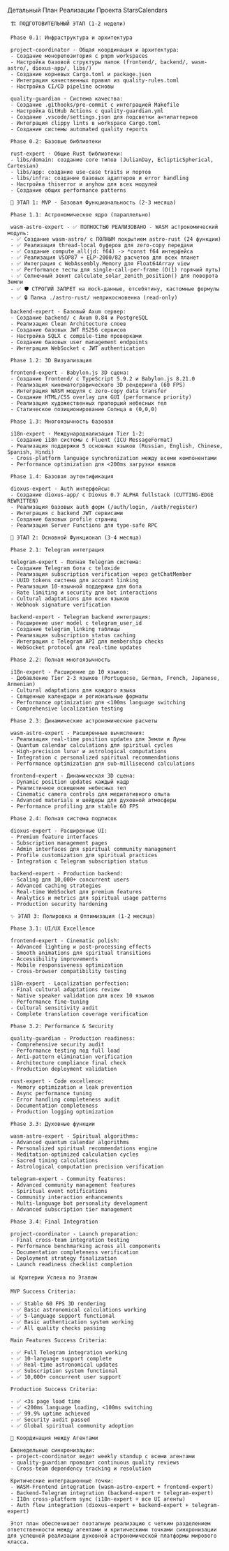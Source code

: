 Детальный План Реализации Проекта StarsCalendars

     🏗️ ПОДГОТОВИТЕЛЬНЫЙ ЭТАП (1-2 недели)

     Phase 0.1: Инфраструктура и архитектура

     project-coordinator - Общая координация и архитектура:
     - Создание монорепозитория с pnpm workspaces
     - Настройка базовой структуры папок (frontend/, backend/, wasm-astro/, dioxus-app/, libs/)
     - Создание корневых Cargo.toml и package.json
     - Интеграция качественных правил из quality-rules.toml
     - Настройка CI/CD pipeline основы

     quality-guardian - Система качества:
     - Создание .githooks/pre-commit с интеграцией Makefile
     - Настройка GitHub Actions с quality-guardian.yml
     - Создание .vscode/settings.json для подсветки антипаттернов
     - Интеграция clippy lints в workspace Cargo.toml
     - Создание системы automated quality reports

     Phase 0.2: Базовые библиотеки

     rust-expert - Общие Rust библиотеки:
     - libs/domain: создание core типов (JulianDay, EclipticSpherical, Cartesian)
     - libs/app: создание use-case traits и портов
     - libs/infra: создание базовых адаптеров и error handling
     - Настройка thiserror и anyhow для всех модулей
     - Создание общих performance patterns

     🚀 ЭТАП 1: MVP - Базовая Функциональность (2-3 месяца)

     Phase 1.1: Астрономическое ядро (параллельно)

     wasm-astro-expert - ✅ ПОЛНОСТЬЮ РЕАЛИЗОВАНО - WASM астрономический модуль:
     - ✅ Создание wasm-astro/ с ПОЛНЫМ покрытием astro-rust (24 функции)
     - ✅ Реализация thread-local буферов для zero-copy передачи
     - ✅ Создание compute_all(jd: f64) -> *const f64 интерфейса
     - ✅ Реализация VSOP87 + ELP-2000/82 расчетов для всех планет
     - ✅ Интеграция с WebAssembly.Memory для Float64Array view
     - ✅ Performance тесты для single-call-per-frame (O(1) горячий путь)
     - ✅ Солнечный зенит calculate_solar_zenith_position() для поворота Земли
     - ✅ 🛡️ СТРОГИЙ ЗАПРЕТ на mock-данные, отсебятину, кастомные формулы
     - ✅ 🔒 Папка ./astro-rust/ неприкосновенна (read-only)

     backend-expert - Базовый Axum сервер:
     - Создание backend/ с Axum 0.84 и PostgreSQL
     - Реализация Clean Architecture слоев
     - Создание базовых JWT RS256 сервисов
     - Настройка SQLX с compile-time проверками
     - Создание базовых user management endpoints
     - Интеграция WebSocket с JWT authentication

     Phase 1.2: 3D Визуализация

     frontend-expert - Babylon.js 3D сцена:
     - Создание frontend/ с TypeScript 5.9.2 и Babylon.js 8.21.0
     - Реализация кинематографического 3D рендеринга (60 FPS)
     - Интеграция WASM модуля с zero-copy data transfer
     - Создание HTML/CSS overlay для GUI (performance priority)
     - Реализация художественных пропорций небесных тел
     - Статическое позиционирование Солнца в (0,0,0)

     Phase 1.3: Многоязычность базовая

     i18n-expert - Международнализация Tier 1-2:
     - Создание i18n системы с Fluent (ICU MessageFormat)
     - Реализация поддержки 5 основных языков (Russian, English, Chinese, Spanish, Hindi)
     - Cross-platform language synchronization между всеми компонентами
     - Performance optimization для <200ms загрузки языков

     Phase 1.4: Базовая аутентификация

     dioxus-expert - Auth интерфейсы:
     - Создание dioxus-app/ с Dioxus 0.7 ALPHA fullstack (CUTTING-EDGE REWRITTEN)
     - Реализация базовых auth форм (/auth/login, /auth/register)
     - Интеграция с backend JWT сервисами
     - Создание базовых profile страниц
     - Реализация Server Functions для type-safe RPC

     🎯 ЭТАП 2: Основной Функционал (3-4 месяца)

     Phase 2.1: Telegram интеграция

     telegram-expert - Полная Telegram система:
     - Создание Telegram бота с teloxide
     - Реализация subscription verification через getChatMember
     - UUID tokens система для account linking
     - Реализация 10-язычной поддержки для бота
     - Rate limiting и security для bot interactions
     - Cultural adaptations для всех языков
     - Webhook signature verification

     backend-expert - Telegram backend интеграция:
     - Расширение user model с telegram_user_id
     - Создание telegram_linking таблицы
     - Реализация subscription status caching
     - Интеграция с Telegram API для membership checks
     - WebSocket protocol для real-time updates

     Phase 2.2: Полная многоязычность

     i18n-expert - Расширение до 10 языков:
     - Добавление Tier 2-3 языков (Portuguese, German, French, Japanese, Armenian)
     - Cultural adaptations для каждого языка
     - Священные календари и региональные форматы
     - Performance optimization для <100ms language switching
     - Comprehensive localization testing

     Phase 2.3: Динамические астрономические расчеты

     wasm-astro-expert - Расширенные вычисления:
     - Реализация real-time position updates для Земли и Луны
     - Quantum calendar calculations для spiritual cycles
     - High-precision lunar и astrological computations
     - Integration с personalized spiritual recommendations
     - Performance optimization для sub-millisecond calculations

     frontend-expert - Динамическая 3D сцена:
     - Dynamic position updates каждый кадр
     - Реалистичное освещение небесных тел
     - Cinematic camera controls для медитативного опыта
     - Advanced materials и шейдеры для духовной атмосферы
     - Performance profiling для stable 60 FPS

     Phase 2.4: Полная система подписок

     dioxus-expert - Расширенные UI:
     - Premium feature interfaces
     - Subscription management pages
     - Admin interfaces для spiritual community management
     - Profile customization для spiritual practices
     - Integration с Telegram subscription status

     backend-expert - Production backend:
     - Scaling для 10,000+ concurrent users
     - Advanced caching strategies
     - Real-time WebSocket для premium features
     - Analytics и metrics для spiritual usage patterns
     - Production security hardening

     ✨ ЭТАП 3: Полировка и Оптимизация (1-2 месяца)

     Phase 3.1: UI/UX Excellence

     frontend-expert - Cinematic polish:
     - Advanced lighting и post-processing effects
     - Smooth animations для spiritual transitions
     - Accessibility improvements
     - Mobile responsiveness optimization
     - Cross-browser compatibility testing

     i18n-expert - Localization perfection:
     - Final cultural adaptations review
     - Native speaker validation для всех 10 языков
     - Performance fine-tuning
     - Cultural sensitivity audit
     - Complete translation coverage verification

     Phase 3.2: Performance & Security

     quality-guardian - Production readiness:
     - Comprehensive security audit
     - Performance testing под full load
     - Anti-pattern elimination verification
     - Architecture compliance final check
     - Production deployment validation

     rust-expert - Code excellence:
     - Memory optimization и leak prevention
     - Async performance tuning
     - Error handling completeness audit
     - Documentation completeness
     - Production logging optimization

     Phase 3.3: Духовные функции

     wasm-astro-expert - Spiritual algorithms:
     - Advanced quantum calendar algorithms
     - Personalized spiritual recommendations engine
     - Meditation-optimized calculation cycles
     - Sacred timing calculations
     - Astrological computation precision verification

     telegram-expert - Community features:
     - Advanced community management features
     - Spiritual event notifications
     - Community interaction enhancements
     - Multi-language bot personality development
     - Advanced subscription tier management

     Phase 3.4: Final Integration

     project-coordinator - Launch preparation:
     - Final cross-team integration testing
     - Performance benchmarking across all components
     - Documentation completeness verification
     - Deployment strategy finalization
     - Launch readiness checklist completion

     📊 Критерии Успеха по Этапам

     MVP Success Criteria:

     - ✅ Stable 60 FPS 3D rendering
     - ✅ Basic astronomical calculations working
     - ✅ 5-language support functional
     - ✅ Basic authentication system working
     - ✅ All quality checks passing

     Main Features Success Criteria:

     - ✅ Full Telegram integration working
     - ✅ 10-language support complete
     - ✅ Real-time astronomical updates
     - ✅ Subscription system functional
     - ✅ 10,000+ concurrent user support

     Production Success Criteria:

     - ✅ <3s page load time
     - ✅ <200ms language loading, <100ms switching
     - ✅ 99.9% uptime achieved
     - ✅ Security audit passed
     - ✅ Global spiritual community adoption

     🔄 Координация между Агентами

     Еженедельные синхронизации:
     - project-coordinator ведет weekly standup с всеми агентами
     - quality-guardian проводит continuous quality reviews
     - Cross-team dependency tracking и resolution

     Критические интеграционные точки:
     - WASM-Frontend integration (wasm-astro-expert + frontend-expert)
     - Backend-Telegram integration (backend-expert + telegram-expert)
     - I18n cross-platform sync (i18n-expert + все UI агенты)
     - Auth flow integration (dioxus-expert + backend-expert + telegram-expert)

     Этот план обеспечивает поэтапную реализацию с четким разделением ответственности между агентами и критическими точками синхронизации для успешной реализации духовной астрономической платформы мирового класса.
